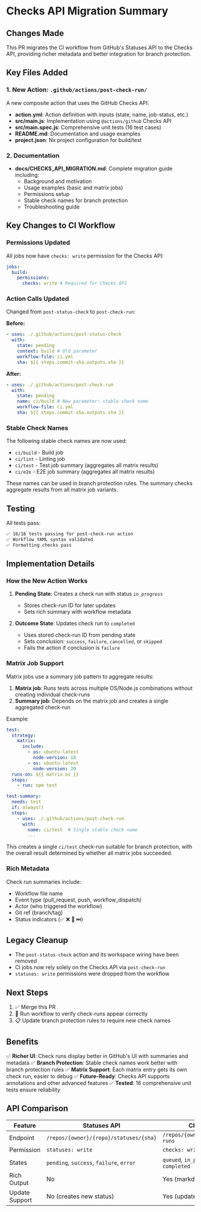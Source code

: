 # Checks API Migration Summary

## Changes Made

This PR migrates the CI workflow from GitHub's Statuses API to the Checks API, providing richer metadata and better integration for branch protection.

## Key Files Added

### 1. New Action: `.github/actions/post-check-run/`

A new composite action that uses the GitHub Checks API:

- **action.yml**: Action definition with inputs (state, name, job-status, etc.)
- **src/main.js**: Implementation using `@actions/github` Checks API
- **src/main.spec.js**: Comprehensive unit tests (16 test cases)
- **README.md**: Documentation and usage examples
- **project.json**: Nx project configuration for build/test

### 2. Documentation

- **docs/CHECKS_API_MIGRATION.md**: Complete migration guide including:
  - Background and motivation
  - Usage examples (basic and matrix jobs)
  - Permissions setup
  - Stable check names for branch protection
  - Troubleshooting guide

## Key Changes to CI Workflow

### Permissions Updated

All jobs now have `checks: write` permission for the Checks API:

```yaml
jobs:
  build:
    permissions:
      checks: write # Required for Checks API
```

### Action Calls Updated

Changed from `post-status-check` to `post-check-run`:

**Before:**

```yaml
- uses: ./.github/actions/post-status-check
  with:
    state: pending
    context: build # Old parameter
    workflow-file: ci.yml
    sha: ${{ steps.commit-sha.outputs.sha }}
```

**After:**

```yaml
- uses: ./.github/actions/post-check-run
  with:
    state: pending
    name: ci/build # New parameter: stable check name
    workflow-file: ci.yml
    sha: ${{ steps.commit-sha.outputs.sha }}
```

### Stable Check Names

The following stable check names are now used:

- `ci/build` - Build job
- `ci/lint` - Linting job
- `ci/test` - Test job summary (aggregates all matrix results)
- `ci/e2e` - E2E job summary (aggregates all matrix results)

These names can be used in branch protection rules. The summary checks aggregate results from all matrix job variants.

## Testing

All tests pass:

```bash
✅ 16/16 tests passing for post-check-run action
✅ Workflow YAML syntax validated
✅ Formatting checks pass
```

## Implementation Details

### How the New Action Works

1. **Pending State**: Creates a check run with status `in_progress`
   - Stores check-run ID for later updates
   - Sets rich summary with workflow metadata

2. **Outcome State**: Updates check run to `completed`
   - Uses stored check-run ID from pending state
   - Sets conclusion: `success`, `failure`, `cancelled`, or `skipped`
   - Fails the action if conclusion is `failure`

### Matrix Job Support

Matrix jobs use a summary job pattern to aggregate results:

1. **Matrix job**: Runs tests across multiple OS/Node.js combinations without creating individual check-runs
2. **Summary job**: Depends on the matrix job and creates a single aggregated check-run

Example:

```yaml
test:
  strategy:
    matrix:
      include:
        - os: ubuntu-latest
          node-version: 18
        - os: ubuntu-latest
          node-version: 20
  runs-on: ${{ matrix.os }}
  steps:
    - run: npm test

test-summary:
  needs: test
  if: always()
  steps:
    - uses: ./.github/actions/post-check-run
      with:
        name: ci/test  # Single stable check name
        ...
```

This creates a single `ci/test` check-run suitable for branch protection, with the overall result determined by whether all matrix jobs succeeded.

### Rich Metadata

Check run summaries include:

- Workflow file name
- Event type (pull_request, push, workflow_dispatch)
- Actor (who triggered the workflow)
- Git ref (branch/tag)
- Status indicators (✅ ❌ 🚫 ⏭️)

## Legacy Cleanup

- The `post-status-check` action and its workspace wiring have been removed
- CI jobs now rely solely on the Checks API via `post-check-run`
- `statuses: write` permissions were dropped from the workflow

## Next Steps

1. ✅ Merge this PR
2. 🔄 Run workflow to verify check-runs appear correctly
3. 📋 Update branch protection rules to require new check names

## Benefits

✅ **Richer UI**: Check runs display better in GitHub's UI with summaries and metadata ✅ **Branch Protection**: Stable check names work better with branch protection rules ✅ **Matrix Support**: Each matrix entry gets its own check run, easier to debug ✅ **Future-Ready**: Checks API supports annotations and other advanced features ✅ **Tested**: 16 comprehensive unit tests ensure reliability

## API Comparison

| Feature | Statuses API | Checks API |
| --- | --- | --- |
| Endpoint | `/repos/{owner}/{repo}/statuses/{sha}` | `/repos/{owner}/{repo}/check-runs` |
| Permission | `statuses: write` | `checks: write` |
| States | `pending`, `success`, `failure`, `error` | `queued`, `in_progress`, `completed` |
| Rich Output | No | Yes (markdown, annotations) |
| Update Support | No (creates new status) | Yes (update existing check) |
